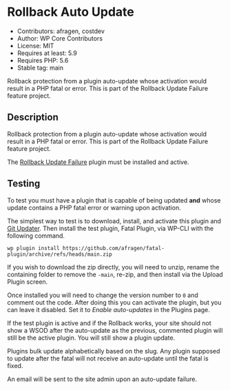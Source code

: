 # Rollback Auto Update

* Contributors:      afragen, costdev
* Author:            WP Core Contributors
* License:           MIT
* Requires at least: 5.9
* Requires PHP:      5.6
* Stable tag:        main

Rollback protection from a plugin auto-update whose activation would result in a PHP fatal or error. This is part of the Rollback Update Failure feature project.

## Description
Rollback protection from a plugin auto-update whose activation would result in a PHP fatal or error. This is part of the Rollback Update Failure feature project.

The [Rollback Update Failure](https://wordpress.org/plugins/rollback-update-failure/) plugin must be installed and active.

## Testing
To test you must have a plugin that is capable of being updated **and** whose update contains a PHP fatal error or warning upon activation.

The simplest way to test is to download, install, and activate this plugin and [Git Updater](https://git-updater.com). Then install the test plugin, Fatal Plugin, via WP-CLI with the following command. 

`wp plugin install https://github.com/afragen/fatal-plugin/archive/refs/heads/main.zip` 

If you wish to download the zip directly, you will need to unzip, rename the containing folder to remove the `-main`, re-zip, and then install via the Upload Plugin screen.

Once installed you will need to change the version number to `0` and comment out the code. After doing this you can activate the plugin, but you can leave it disabled. Set it to _Enable auto-updates_ in the Plugins page.

If the test plugin is active and if the Rollback works, your site should not show a WSOD after the auto-update as the previous, commented plugin will still be the active plugin. You will still show a plugin update.

Plugins bulk update alphabetically based on the slug. Any plugin supposed to update after the fatal will not receive an auto-update until the fatal is fixed.

An email will be sent to the site admin upon an auto-update failure.
